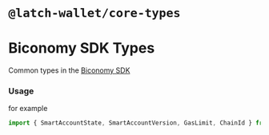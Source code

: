 # `@latch-wallet/core-types`

# Biconomy SDK Types

Common types in the [Biconomy SDK](https://github.com/bcnmy/biconomy-client-sdk)

### Usage

for example

```typescript
import { SmartAccountState, SmartAccountVersion, GasLimit, ChainId } from "@latch-wallet/core-types";
```
